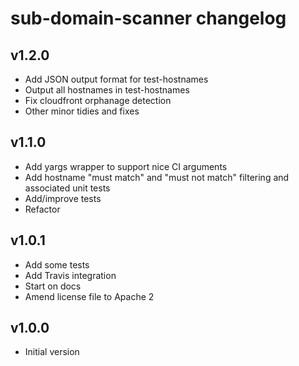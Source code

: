 # sub-domain-scanner changelog

## v1.2.0
* Add JSON output format for test-hostnames
* Output all hostnames in test-hostnames
* Fix cloudfront orphanage detection
* Other minor tidies and fixes

## v1.1.0
* Add yargs wrapper to support nice CI arguments
* Add hostname "must match" and "must not match" filtering and associated unit tests
* Add/improve tests
* Refactor

## v1.0.1
* Add some tests
* Add Travis integration
* Start on docs
* Amend license file to Apache 2

## v1.0.0
* Initial version
